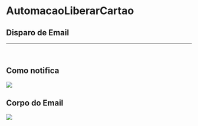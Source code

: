 # AutomacaoLiberarCartao

## Disparo de Email
<hr>
<br>

## Como notifica
<img src="#como-notifica">
<br>

## Corpo do Email
<img src="#corpo-do-email">


